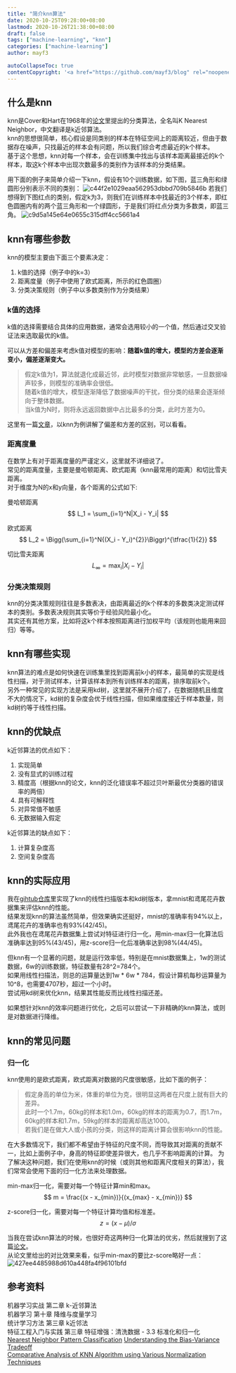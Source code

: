 ```yaml
---
title: "简介knn算法"
date: 2020-10-25T09:28:00+08:00
lastmod: 2020-10-26T21:38:00+08:00
draft: false
tags: ["machine-learning", "knn"]
categories: ["machine-learning"]
author: mayf3

autoCollapseToc: true
contentCopyright: '<a href="https://github.com/mayf3/blog" rel="noopener" target="_blank">See origin</a>'
---
```


## 什么是knn

knn是Cover和Hart在1968年的[论文](https://pdfs.semanticscholar.org/a3c7/50febe8e72a1e377fbae1a723768b233e9e9.pdf?_ga=2.260660749.1635069309.1608960216-652721388.1605965658)里提出的分类算法，全名叫K Nearest Neighbor，中文翻译是k近邻算法。  
knn的思想很简单，核心假设是同类别的样本在特征空间上的距离较近，但由于数据存在噪声，只找最近的样本会有问题，所以我们综合考虑最近的k个样本。  
基于这个思想，knn对每一个样本，会在训练集中找出与该样本距离最接近的k个样本，取这k个样本中出现次数最多的类别作为该样本的分类结果。  

用下面的例子来简单介绍一下knn，假设有10个训练数据，如下图，蓝三角形和绿圆形分别表示不同的类别：
![c44f2e1029eaa562953dbbd709b5846b](/knn/DEBCF616-2EB5-42C7-9CA2-0B7C2F1BC9F5.png)
若我们想得到下图红点的类别，假定k为3，则我们在训练样本中找最近的3个样本，即红色圆圈内有的两个蓝三角形和一个绿圆形，于是我们将红点分类为多数类，即蓝三角。
![c9d5a145e64e0655c315dff4cc5661a4](/knn/B4D9B651-D5A7-4A37-87A6-0AF9614DED62.png)

##  knn有哪些参数
knn的模型主要由下面三个要素决定：
1. k值的选择（例子中的k=3）
2. 距离度量（例子中使用了欧式距离，所示的红色圆圈）
3. 分类决策规则（例子中以多数类别作为分类结果）

### k值的选择
k值的选择需要结合具体的应用数据，通常会选用较小的一个值，然后通过交叉验证法来选取最优的k值。

可以从方差和偏差来考虑k值对模型的影响：**随着k值的增大，模型的方差会逐渐变小，偏差逐渐变大。**
>假定k值为1，算法就退化成最近邻，此时模型对数据非常敏感，一旦数据噪声较多，则模型的准确率会很低。  
>随着k值的增大，模型逐渐降低了数据噪声的干扰，但分类的结果会逐渐倾向于整体数据。  
>当k值为N时，则将永远返回数据中占比最多的分类，此时方差为0。

这里有一篇[文章](http://scott.fortmann-roe.com/docs/BiasVariance.html)，以knn为例讲解了偏差和方差的区别，可以看看。

### 距离度量
在数学上有对于距离度量的严谨定义，这里就不详细说了。  
常见的距离度量，主要是曼哈顿距离、欧式距离（knn最常用的距离）和切比雪夫距离。  
对于维度为N的x和y向量，各个距离的公式如下:

曼哈顿距离
$$
L_1 = \sum_{i=1}^N|X_i - Y_i|
$$

欧式距离
$$
L_2 = \Bigg(\sum_{i=1}^N{(X_i - Y_i)^{2}}\Biggr)^{\tfrac{1}{2}}
$$

切比雪夫距离
$$
L_\infty = \max_i|X_i - Y_i|
$$

### 分类决策规则
knn的分类决策规则往往是多数表决，由距离最近的k个样本的多数类决定测试样本的类别。多数表决规则其实等价于经验风险最小化。  
其实还有其他方案，比如将这k个样本按照距离进行加权平均（该规则也能用来回归）等等。

## knn有哪些实现
knn算法的难点是如何快速在训练集里找到距离前k小的样本，最简单的实现是线性扫描，对于测试样本，计算该样本到所有训练样本的距离，排序取前k个。  
另外一种常见的实现方法是采用kd树，这里就不展开介绍了，在数据随机且维度不大的情况下，kd树的复杂度会优于线性扫描，但如果维度接近于样本数量，则kd树约等于线性扫描。

## knn的优缺点
k近邻算法的优点如下：
1. 实现简单
2. 没有显式的训练过程
3. 精度高（根据knn的论文，knn的泛化错误率不超过贝叶斯最优分类器的错误率的两倍）
4. 具有可解释性
5. 对异常值不敏感
6. 无数据输入假定

k近邻算法的缺点如下：
1. 计算复杂度高
2. 空间复杂度高

## knn的实际应用

我在[gihtub仓库](https://github.com/mayf3/machine_learning/tree/master/algorithm/knn)里实现了knn的线性扫描版本和kd树版本，拿mnist和鸢尾花卉数据集来评估knn的性能。  
结果发现knn的算法虽然简单，但效果确实还挺好，mnist的准确率有94%以上，鸢尾花卉的准确率也有93%(42/45)。  
此外我也在鸢尾花卉数据集上尝试对特征进行归一化，用min-max归一化算法后准确率达到95%(43/45)，用z-score归一化后准确率达到98%(44/45)。

但knn有一个显著的问题，就是运行效率低，特别是在mnist数据集上，1w的测试数据，6w的训练数据，特征数量有28^2=784个。  
如果用线性扫描法，则总的运算量达到1w * 6w * 784，假设计算机每秒运算量为10^8，也需要4707秒，超过一个小时。  
尝试用kd树来优化knn，结果其性能反而比线性扫描还差。

如果想针对knn的效率问题进行优化，之后可以尝试一下非精确的knn算法，或则是对数据进行降维。

## knn的常见问题

### 归一化
knn使用的是欧式距离，欧式距离对数据的尺度很敏感，比如下面的例子：  

>假定身高的单位为米，体重的单位为克，很明显这两者在尺度上就有巨大的差异。  
>此时一个1.7m，60kg的样本和1.0m，60kg的样本的距离为0.7，而1.7m，60kg的样本和1.7m，59kg的样本的距离却高达1000。  
>若我们是在做大人或小孩的分类，则这样的距离计算会很影响knn的性能。

在大多数情况下，我们都不希望由于特征的尺度不同，而导致其对距离的贡献不一，比如上面例子中，身高的特征即使差异很大，也几乎不影响距离的计算。
为了解决这种问题，我们在使用knn的时候（或则其他和距离尺度相关的算法），我们常常会使用下面的归一化方法来处理数据。

min-max归一化，需要对每一个特征计算min和max。
$$
m = \frac{(x - x_{min})}{(x_{max} - x_{min})}
$$

z-score归一化，需要对每一个特征计算均值和标准差。
$$
z = (x - \mu) / \sigma
$$

当我在尝试knn算法的时候，也很好奇这两种归一化算法的优劣，然后就搜到了这篇[论文](http://j.mecs-press.net/ijcnis/ijcnis-v9-n11/IJCNIS-V9-N11-4.pdf)。  
从论文里给出的对比效果来看，似乎min-max的要比z-score略好一点：
![427ee4485988d610a448fa4f96101bfd](/knn/B4491EA5-817E-4F13-8994-50BE70C206D2.png)

## 参考资料
机器学习实战 第二章 k-近邻算法  
机器学习 第十章 降维与度量学习  
统计学习方法 第三章 k近邻法  
特征工程入门与实践 第三章 特征增强：清洗数据 - 3.3 标准化和归一化  
[Nearest Neighbor Pattern Classification](https://pdfs.semanticscholar.org/a3c7/50febe8e72a1e377fbae1a723768b233e9e9.pdf?_ga=2.260660749.1635069309.1608960216-652721388.1605965658)
[Understanding the Bias-Variance Tradeoff](http://scott.fortmann-roe.com/docs/BiasVariance.html)  
[Comparative Analysis of KNN Algorithm using Various Normalization Techniques](http://j.mecs-press.net/ijcnis/ijcnis-v9-n11/IJCNIS-V9-N11-4.pdf)  
